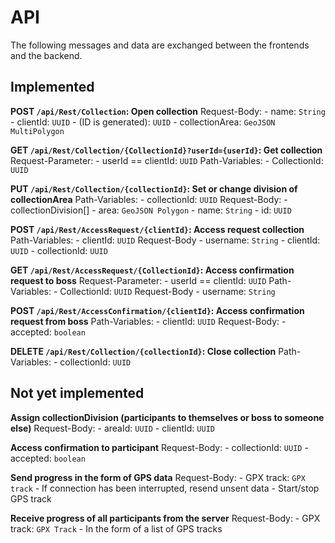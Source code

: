 # API

The following messages and data are exchanged between the frontends and the backend.

## Implemented

**POST `/api/Rest/Collection`: Open collection**
    Request-Body:
        -   name: `String`
        -   clientId: `UUID`
        -   (ID is generated): `UUID`
        -   collectionArea: `GeoJSON MultiPolygon`

**GET `/api/Rest/Collection/{CollectionId}?userId={userId}`: Get collection**
    Request-Parameter:
        -   userId == clientId: `UUID`
    Path-Variables:
        -   CollectionId: `UUID`
      
**PUT `/api/Rest/Collection/{collectionId}`: Set or change division of collectionArea**
    Path-Variables:
        -   collectionId: `UUID`
    Request-Body:
        -   collectionDivision[]
            -   area: `GeoJSON Polygon`
            -   name: `String`
            -   id: `UUID`
          
**POST `/api/Rest/AccessRequest/{clientId}`: Access request collection**
    Path-Variables:
        -   clientId: `UUID`
    Request-Body
        -   username: `String`
        -   clientId: `UUID`
        -   collectionId: `UUID`
    
**GET `/api/Rest/AccessRequest/{CollectionId}`: Access confirmation request to boss**
    Request-Parameter:
        -   userId == clientId: `UUID`
    Path-Variables:
        -   CollectionId: `UUID`
    Request-Body
        -   username: `String`
    
**POST `/api/Rest/AccessConfirmation/{clientId}`: Access confirmation request from boss**
    Path-Variables:
        -   clientId: `UUID`
    Request-Body:
        -   accepted: `boolean`

**DELETE `/api/Rest/Collection/{collectionId}`: Close collection**
    Path-Variables:
        -   collectionId: `UUID`

 
## Not yet implemented

**Assign collectionDivision (participants to themselves or boss to someone else)**
    Request-Body: 
        -   areaId: `UUID`
        -   clientId: `UUID` 
  
**Access confirmation to participant**
    Request-Body: 
        -   collectionId: `UUID`
        -   accepted: `boolean`

**Send progress in the form of GPS data**
    Request-Body: 
        -   GPX track: `GPX track`
        -   If connection has been interrupted, resend unsent data
        -    Start/stop GPS track

**Receive progress of all participants from the server**
    Request-Body: 
        -   GPX track: `GPX Track`
        -   In the form of a list of GPS tracks



